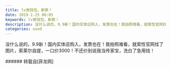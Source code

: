 ```yaml
---
title: lv男钱包，新款！
date: 2019-1-25 00:05
keywords: lv男钱包，新款！
description: 没什么说的，9.9新！国内实体店购入，发票也在！我拍照难看，就索性官网找了图片，索莱尔自提，一口价3000！不还价别说我当传家宝，洗白了急用钱！
categories: used
---
```

<td class="t_f" id="postmessage_2790145">

没什么说的，9.9新！国内实体店购入，发票也在！我拍照难看，就索性官网找了图片，索莱尔自提，一口价3000！不还价别说我当传家宝，洗白了急用钱！<br/>
</td>
###### 转载自[菲龙网]